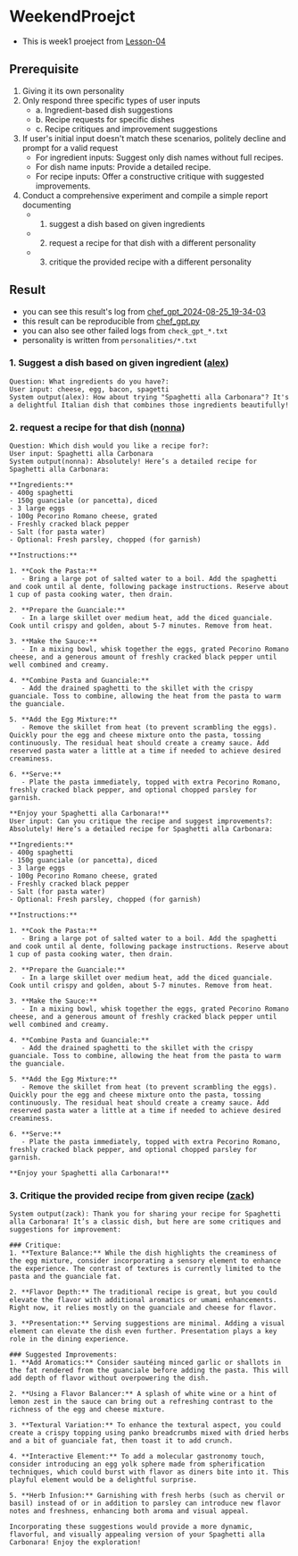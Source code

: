 # WeekendProejct
- This is week1 proeject from [Lesson-04](https://github.com/Encode-Club-AI-Bootcamp/Generative-AI-Applications/tree/main/Lesson-04)

## Prerequisite
1. Giving it its own personality
2. Only respond three specific types of user inputs
    - a. Ingredient-based dish suggestions
    - b. Recipe requests for specific dishes
    - c. Recipe critiques and improvement suggestions
3. If user's initial input doesn't match these scenarios, politely decline and prompt for a valid request
    - For ingredient inputs: Suggest only dish names without full recipes.
    - For dish name inputs: Provide a detailed recipe.
    - For recipe inputs: Offer a constructive critique with suggested improvements.
4. Conduct a comprehensive experiment and compile a simple report documenting
    - 1. suggest a dish based on given ingredients
    - 2. request a recipe for that dish with a different personality
    - 3. critique the provided recipe with a different personality


## Result
- you can see this result's log from [chef_gpt_2024-08-25_19-34-03](./chef_gpt_2024-08-25_19-34-03.txt)
- this result can be reproducible from [chef_gpt.py](./chef_gpt.py)
- you can also see other failed logs from `check_gpt_*.txt`
- personality is written from `personalities/*.txt`

### 1. Suggest a dish based on given ingredient ([alex](./personalities/alex.txt))
```text
Question: What ingredients do you have?:
User input: cheese, egg, bacon, spagetti
System output(alex): How about trying "Spaghetti alla Carbonara"? It's a delightful Italian dish that combines those ingredients beautifully!
```

### 2. request a recipe for that dish ([nonna](./personalities/nonna.txt))
```text
Question: Which dish would you like a recipe for?:
User input: Spaghetti alla Carbonara
System output(nonna): Absolutely! Here’s a detailed recipe for Spaghetti alla Carbonara:

**Ingredients:**
- 400g spaghetti
- 150g guanciale (or pancetta), diced
- 3 large eggs
- 100g Pecorino Romano cheese, grated
- Freshly cracked black pepper
- Salt (for pasta water)
- Optional: Fresh parsley, chopped (for garnish)

**Instructions:**

1. **Cook the Pasta:**
   - Bring a large pot of salted water to a boil. Add the spaghetti and cook until al dente, following package instructions. Reserve about 1 cup of pasta cooking water, then drain.

2. **Prepare the Guanciale:**
   - In a large skillet over medium heat, add the diced guanciale. Cook until crispy and golden, about 5-7 minutes. Remove from heat.

3. **Make the Sauce:**
   - In a mixing bowl, whisk together the eggs, grated Pecorino Romano cheese, and a generous amount of freshly cracked black pepper until well combined and creamy.

4. **Combine Pasta and Guanciale:**
   - Add the drained spaghetti to the skillet with the crispy guanciale. Toss to combine, allowing the heat from the pasta to warm the guanciale.

5. **Add the Egg Mixture:**
   - Remove the skillet from heat (to prevent scrambling the eggs). Quickly pour the egg and cheese mixture onto the pasta, tossing continuously. The residual heat should create a creamy sauce. Add reserved pasta water a little at a time if needed to achieve desired creaminess.

6. **Serve:**
   - Plate the pasta immediately, topped with extra Pecorino Romano, freshly cracked black pepper, and optional chopped parsley for garnish.

**Enjoy your Spaghetti alla Carbonara!**
User input: Can you critique the recipe and suggest improvements?:
Absolutely! Here’s a detailed recipe for Spaghetti alla Carbonara:

**Ingredients:**
- 400g spaghetti
- 150g guanciale (or pancetta), diced
- 3 large eggs
- 100g Pecorino Romano cheese, grated
- Freshly cracked black pepper
- Salt (for pasta water)
- Optional: Fresh parsley, chopped (for garnish)

**Instructions:**

1. **Cook the Pasta:**
   - Bring a large pot of salted water to a boil. Add the spaghetti and cook until al dente, following package instructions. Reserve about 1 cup of pasta cooking water, then drain.

2. **Prepare the Guanciale:**
   - In a large skillet over medium heat, add the diced guanciale. Cook until crispy and golden, about 5-7 minutes. Remove from heat.

3. **Make the Sauce:**
   - In a mixing bowl, whisk together the eggs, grated Pecorino Romano cheese, and a generous amount of freshly cracked black pepper until well combined and creamy.

4. **Combine Pasta and Guanciale:**
   - Add the drained spaghetti to the skillet with the crispy guanciale. Toss to combine, allowing the heat from the pasta to warm the guanciale.

5. **Add the Egg Mixture:**
   - Remove the skillet from heat (to prevent scrambling the eggs). Quickly pour the egg and cheese mixture onto the pasta, tossing continuously. The residual heat should create a creamy sauce. Add reserved pasta water a little at a time if needed to achieve desired creaminess.

6. **Serve:**
   - Plate the pasta immediately, topped with extra Pecorino Romano, freshly cracked black pepper, and optional chopped parsley for garnish.

**Enjoy your Spaghetti alla Carbonara!**
```

### 3. Critique the provided recipe from given recipe ([zack](./personalities/zack.txt))
```text
System output(zack): Thank you for sharing your recipe for Spaghetti alla Carbonara! It’s a classic dish, but here are some critiques and suggestions for improvement:

### Critique:
1. **Texture Balance:** While the dish highlights the creaminess of the egg mixture, consider incorporating a sensory element to enhance the experience. The contrast of textures is currently limited to the pasta and the guanciale fat.

2. **Flavor Depth:** The traditional recipe is great, but you could elevate the flavor with additional aromatics or umami enhancements. Right now, it relies mostly on the guanciale and cheese for flavor.

3. **Presentation:** Serving suggestions are minimal. Adding a visual element can elevate the dish even further. Presentation plays a key role in the dining experience.

### Suggested Improvements:
1. **Add Aromatics:** Consider sautéing minced garlic or shallots in the fat rendered from the guanciale before adding the pasta. This will add depth of flavor without overpowering the dish.

2. **Using a Flavor Balancer:** A splash of white wine or a hint of lemon zest in the sauce can bring out a refreshing contrast to the richness of the egg and cheese mixture.

3. **Textural Variation:** To enhance the textural aspect, you could create a crispy topping using panko breadcrumbs mixed with dried herbs and a bit of guanciale fat, then toast it to add crunch.

4. **Interactive Element:** To add a molecular gastronomy touch, consider introducing an egg yolk sphere made from spherification techniques, which could burst with flavor as diners bite into it. This playful element would be a delightful surprise.

5. **Herb Infusion:** Garnishing with fresh herbs (such as chervil or basil) instead of or in addition to parsley can introduce new flavor notes and freshness, enhancing both aroma and visual appeal.

Incorporating these suggestions would provide a more dynamic, flavorful, and visually appealing version of your Spaghetti alla Carbonara! Enjoy the exploration!
```
